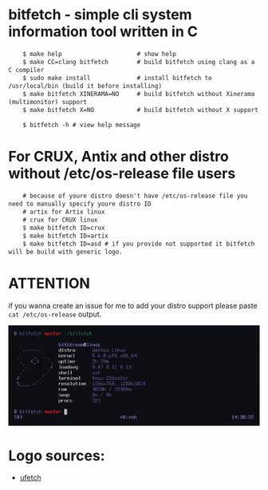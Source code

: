 # bitfetch - simple cli system information tool written in C

```shell
    $ make help                     # show help
    $ make CC=clang bitfetch        # build bitfetch using clang as a C compiler
    $ sudo make install             # install bitfetch to /usr/local/bin (build it before installing)
    $ make bitfetch XINERAMA=NO     # build bitfetch without Xinerama (multimonitor) support
    $ make bitfetch X=NO            # build bitfetch without X support
```

```shell
    $ bitfetch -h # view help message
```

# For CRUX, Antix and other distro without /etc/os-release file users

```shell
    # because of youre distro doesn't have /etc/os-release file you need to manually specify youre distro ID
    # artix for Artix linux
    # crux for CRUX linux
    $ make bitfetch ID=crux
    $ make bitfetch ID=artix
    $ make bitfetch ID=asd # if you provide not supported it bitfetch will be build with generic logo.
```


# ATTENTION

if you wanna create an issue for me to add your distro support please paste `cat /etc/os-release` output.

![screenshot](./bitfetch.png)

# Logo sources:
+ [ufetch](https://gitlab.com/jschx/ufetch)
